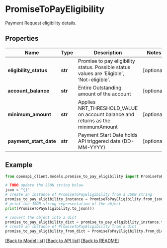 # PromiseToPayEligibility

Payment Request eligibility details.

## Properties

Name | Type | Description | Notes
------------ | ------------- | ------------- | -------------
**eligibility_status** | **str** | Promise to pay eligibility status. Possible status values are ‘Eligible’, ‘Not-eligible’. | [optional] 
**account_balance** | **str** | Entire Outstanding amount of the account | [optional] 
**minimum_amount** | **str** | Applies NRT_THRESHOLD_VALUE on account balance and returns as the minimumAmount | [optional] 
**payment_start_date** | **str** | Payment Start Date holds API triggered date (DD-MM-YYYY) | [optional] 

## Example

```python
from openapi_client.models.promise_to_pay_eligibility import PromiseToPayEligibility

# TODO update the JSON string below
json = "{}"
# create an instance of PromiseToPayEligibility from a JSON string
promise_to_pay_eligibility_instance = PromiseToPayEligibility.from_json(json)
# print the JSON string representation of the object
print(PromiseToPayEligibility.to_json())

# convert the object into a dict
promise_to_pay_eligibility_dict = promise_to_pay_eligibility_instance.to_dict()
# create an instance of PromiseToPayEligibility from a dict
promise_to_pay_eligibility_from_dict = PromiseToPayEligibility.from_dict(promise_to_pay_eligibility_dict)
```
[[Back to Model list]](../README.md#documentation-for-models) [[Back to API list]](../README.md#documentation-for-api-endpoints) [[Back to README]](../README.md)


